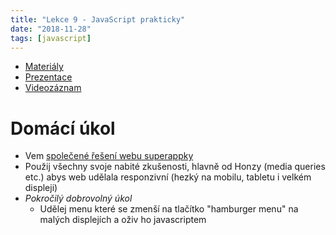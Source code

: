 ```yaml
---
title: "Lekce 9 - JavaScript prakticky"
date: "2018-11-28"
tags: [javascript]
---
```


- [Materiály](/materialy/lekce8/js.html)
- [Prezentace](/prezentace/prezentace9.html)
- [Videozáznam](https://youtu.be/yH-aYfvG5kc)


# Domácí úkol

* Vem [společené řešení webu superappky](/materialy/lekce9/SuperAppka_zadaniproresponsive.zip)
* Použij všechny svoje nabité zkušenosti, hlavně od Honzy (media queries etc.) abys web udělala responzivní (hezký na mobilu, tabletu i velkém displeji)
* *Pokročilý dobrovolný úkol*
  * Udělej menu které se zmenší na tlačítko "hamburger menu" na malých displejích a oživ ho javascriptem